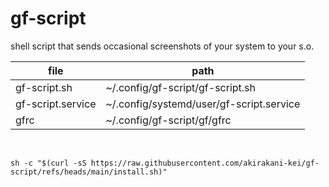 # gf-script
shell script that sends occasional screenshots of your system to your s.o.

file                    |  path
------------------------|----------------------
gf-script.sh            | ~/.config/gf-script/gf-script.sh
gf-script.service       | ~/.config/systemd/user/gf-script.service
gfrc                    | ~/.config/gf-script/gf/gfrc

<br>

```shell
sh -c "$(curl -sS https://raw.githubusercontent.com/akirakani-kei/gf-script/refs/heads/main/install.sh)"
```
